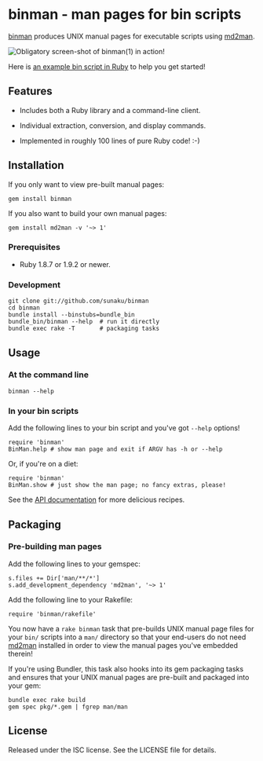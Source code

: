 # binman - man pages for bin scripts

[binman] produces UNIX manual pages for executable scripts using [md2man].

![Obligatory screen-shot of binman(1) in action!](http://ompldr.org/vYm5mcg)

Here is [an example bin script in Ruby][binman-bin] to help you get started!

## Features

  * Includes both a Ruby library and a command-line client.

  * Individual extraction, conversion, and display commands.

  * Implemented in roughly 100 lines of pure Ruby code! :-)

## Installation

If you only want to view pre-built manual pages:

    gem install binman

If you also want to build your own manual pages:

    gem install md2man -v '~> 1'

### Prerequisites

  * Ruby 1.8.7 or 1.9.2 or newer.

### Development

    git clone git://github.com/sunaku/binman
    cd binman
    bundle install --binstubs=bundle_bin
    bundle_bin/binman --help  # run it directly
    bundle exec rake -T       # packaging tasks

## Usage

### At the command line

    binman --help

### In your bin scripts

Add the following lines to your bin script and you've got `--help` options!

    require 'binman'
    BinMan.help # show man page and exit if ARGV has -h or --help

Or, if you're on a diet:

    require 'binman'
    BinMan.show # just show the man page; no fancy extras, please!

See the [API documentation][binman-api] for more delicious recipes.

## Packaging

### Pre-building man pages

Add the following lines to your gemspec:

    s.files += Dir['man/**/*']
    s.add_development_dependency 'md2man', '~> 1'

Add the following line to your Rakefile:

    require 'binman/rakefile'

You now have a `rake binman` task that pre-builds UNIX manual page files for
your `bin/` scripts into a `man/` directory so that your end-users do not need
[md2man] installed in order to view the manual pages you've embedded therein!

If you're using Bundler, this task also hooks into its gem packaging tasks and
ensures that your UNIX manual pages are pre-built and packaged into your gem:

    bundle exec rake build
    gem spec pkg/*.gem | fgrep man/man

## License

Released under the ISC license.  See the LICENSE file for details.

[binman]: https://github.com/sunaku/binman
[binman-api]: http://rubydoc.info/gems/binman/frames
[binman-bin]: https://raw.github.com/sunaku/binman/master/bin/binman
[md2man]: https://github.com/sunaku/md2man
